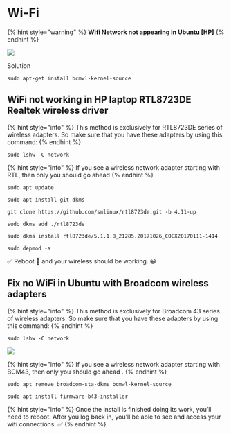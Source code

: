 # Wi-Fi

{% hint style="warning" %}
 **Wifi Network not appearing in Ubuntu \[HP\]**
{% endhint %}

![](../.gitbook/assets/15178-women-no-internet-wifi-off-data-off%20%281%29.gif)

Solution

```text
sudo apt-get install bcmwl-kernel-source 
```

## WiFi not working in HP laptop RTL8723DE Realtek wireless driver

{% hint style="info" %}
This method is exclusively for RTL8723DE series of wireless adapters. So make sure that you have these adapters by using this command:
{% endhint %}

```text
sudo lshw -C network
```

{% hint style="info" %}
If you see a wireless network adapter starting with RTL, then only you should go ahead
{% endhint %}

```text
sudo apt update
```

```text
sudo apt install git dkms
```

```text
git clone https://github.com/smlinux/rtl8723de.git -b 4.11-up
```

```text
sudo dkms add ./rtl8723de
```

```text
sudo dkms install rtl8723de/5.1.1.8_21285.20171026_COEX20170111-1414
```

```text
sudo depmod -a
```

✅ Reboot 📶 and your wireless should be working. 😀 

##  Fix no WiFi in Ubuntu with **Broadcom** wireless adapters

{% hint style="info" %}
This method is exclusively for Broadcom 43 series of wireless adapters. So make sure that you have these adapters by using this command:
{% endhint %}

```text
sudo lshw -C network
```

![](../.gitbook/assets/20210705_162317.jpg)

{% hint style="info" %}
If you see a wireless network adapter starting with BCM43, then only you should go ahead .
{% endhint %}

```text
sudo apt remove broadcom-sta-dkms bcmwl-kernel-source
```

```text
sudo apt install firmware-b43-installer
```

{% hint style="info" %}
Once the install is finished doing its work, you’ll need to reboot. After you log back in, you’ll be able to see and access your wifi connections. ✅ 
{% endhint %}

